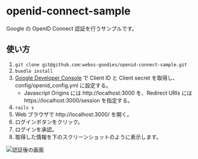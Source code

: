 openid-connect-sample
=====================

Google の OpenID Connect 認証を行うサンプルです。

使い方
-----

1. `git clone git@github.com:webos-goodies/openid-connect-sample.git`
2. `bundle install`
3. [Google Developer Console](https://console.developers.google.com/) で Client ID と Client secret を取得し、 config/openid_config.yml に設定する。
	* Javascript Origins には http://localhost:3000 を、Redirect URIs には https://localhost:3000/session を指定する。
4. `rails s`
5. Web ブラウザで http://localhost:3000/ を開く。
6. ログインボタンをクリック。
7. ログインを承認。
8. 取得した情報を下のスクリーンショットのように表示します。

![認証後の画面](http://cache.webos-goodies.jp/cache/farm8.staticflickr.com/7185/13997444194_490d6760f1_o.png)
